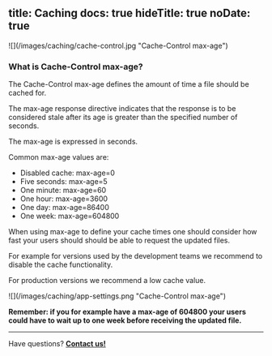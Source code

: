 title: Caching
docs: true
hideTitle: true
noDate: true
---

<div class="img-100">
![](/images/caching/cache-control.jpg "Cache-Control max-age")
</div>

### What is Cache-Control max-age?
The Cache-Control max-age defines the amount of time a file should be cached for.

The max-age response directive indicates that the response is to be considered stale after its age is greater than the specified number of seconds.

The max-age is expressed in seconds.

Common max-age values are:

- Disabled cache: max-age=0
- Five seconds: max-age=5
- One minute: max-age=60
- One hour: max-age=3600
- One day: max-age=86400
- One week: max-age=604800

When using max-age to define your cache times one should consider how fast your users should should be able to request the updated files.

For example for versions used by the development teams we recommend to disable the cache functionality.

For production versions we recommend a low cache value.

<div class="img-100">
![](/images/caching/app-settings.png "Cache-Control max-age")
</div>

**Remember: if you for example have a max-age of 604800 your users could have to wait up to one week before receiving the updated file.**


<div class="contact">
<hr />
<p class="callout extra-margin">Have questions? <strong><a href="mailto:support@locize.com">Contact us!</a></strong></p>
</div>
